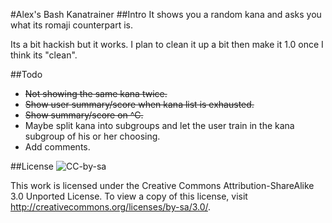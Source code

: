 #Alex's Bash Kanatrainer
##Intro
It shows you a random kana and asks you what its romaji counterpart is.

Its a bit hackish but it works.
I plan to clean it up a bit then make it 1.0 once I think its "clean".

##Todo
* ~~Not showing the same kana twice.~~
* ~~Show user summary/score when kana list is exhausted.~~
* ~~Show summary/score on ^C.~~
* Maybe split kana into subgroups and let the user train in the kana subgroup of his or her choosing.
* Add comments.

##License
![CC-by-sa](http://i.creativecommons.org/l/by-sa/3.0/88x31.png)

This work is licensed under the Creative Commons Attribution-ShareAlike 3.0 Unported License. To view a copy of this license, visit http://creativecommons.org/licenses/by-sa/3.0/.
